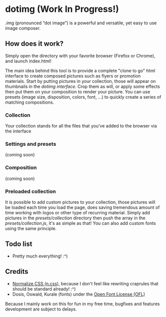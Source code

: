 # dotimg (Work In Progress!)
.img (pronounced “dot image”) is a powerful and versatile, yet easy to use image composer.

## How does it work?
Simply open the directory with your favorite browser (Firefox or Chrome), and launch index.html!

The main idea behind this tool is to provide a complete "clone to go" html interface to create composed pictures such as flyers or promotion materials. Start by putting pictures in your collection, those will appear on thumbnails in the _dotimg interface_. Crop them as will, or apply some effects then put them on your composition to render your picture. You can use presets (image size, disposition, colors, font, ...) to quickly create a series of matching compositions.

### Collection
Your collection stands for all the files that you've added to the browser via the interface

### Settings and presets
(coming soon)

### Composition
(coming soon)

### Preloaded collection
It is possible to add custom pictures to your collection, those pictures will be loaded each time you load the page, does saving tremendous amount of time working with logos or other type of recurring material.
Simply add pictures in the *presets/collection* directory then push the array in the *presets/collection.js*, it's as simple as that! You can also add custom fonts using the same principle.

## Todo list
* Pretty much everything! :^)

## Credits
* [Normalize CSS (n.css)](http://github.com/necolas/normalize.css), because I don't feel like rewriting craprules that should be standard already! :^)
* Dosis, Oswald, Kurale (fonts) under the [Open Font License (OFL)](http://scripts.sil.org/cms/scripts/page.php?site_id=nrsi&id=OFL)

Because I mainly work on this for fun in my free time, bugfixes and features development are subject to delays.
